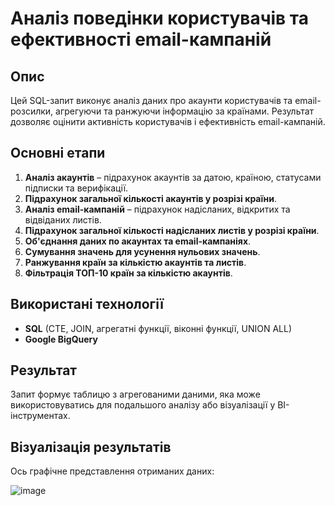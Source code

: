 # Аналіз поведінки користувачів та ефективності email-кампаній

##  Опис  
Цей SQL-запит виконує аналіз даних про акаунти користувачів та email-розсилки, агрегуючи та ранжуючи інформацію за країнами. Результат дозволяє оцінити активність користувачів і ефективність email-кампаній.  

##  Основні етапи  
1. **Аналіз акаунтів** – підрахунок акаунтів за датою, країною, статусами підписки та верифікації.  
2. **Підрахунок загальної кількості акаунтів у розрізі країни**.  
3. **Аналіз email-кампаній** – підрахунок надісланих, відкритих та відвіданих листів.  
4. **Підрахунок загальної кількості надісланих листів у розрізі країни**.  
5. **Об'єднання даних по акаунтах та email-кампаніях**.  
6. **Сумування значень для усунення нульових значень**.  
7. **Ранжування країн за кількістю акаунтів та листів**.  
8. **Фільтрація ТОП-10 країн за кількістю акаунтів**.  

##  Використані технології  
- **SQL** (CTE, JOIN, агрегатні функції, віконні функції, UNION ALL)  
- **Google BigQuery**

##  Результат  
Запит формує таблицю з агрегованими даними, яка може використовуватись для подальшого аналізу або візуалізації у BI-інструментах.

##  Візуалізація результатів  
Ось графічне представлення отриманих даних:  


![image](https://github.com/user-attachments/assets/3cf4286c-b822-4e0e-8c1b-139a387df758)



